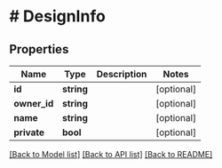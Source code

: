 # # DesignInfo

## Properties

Name | Type | Description | Notes
------------ | ------------- | ------------- | -------------
**id** | **string** |  | [optional]
**owner_id** | **string** |  | [optional]
**name** | **string** |  | [optional]
**private** | **bool** |  | [optional]

[[Back to Model list]](../../README.md#models) [[Back to API list]](../../README.md#endpoints) [[Back to README]](../../README.md)
